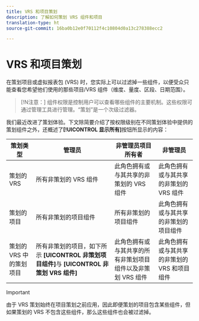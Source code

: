 ```yaml
---
title: VRS 和项目策划
description: 了解如何策划 VRS 组件和项目
translation-type: ht
source-git-commit: 16ba0b12e0f70112f4c10804d0a13c278388ecc2

---
```



# VRS 和项目策划

在策划项目或虚拟报表包 (VRS) 时，您实际上可以过滤掉一些组件，以便受众只能查看您希望他们使用的那些项目/VRS 组件（维度、量度、区段、日期范围）。

>[!N注意：]
>组件权限是控制用户可以查看哪些组件的主要机制。这些权限可通过管理工具进行管理。“策划”是一个次级过滤器。

我们最近改进了策划体验。下文除简要介绍了按权限级别在不同策划体验中提供的策划组件之外，还概述了&#x200B;**[!UICONTROL 显示所有]**&#x200B;按钮所显示的内容：

| 策划类型 | 管理员 | 非管理员项目所有者 | 非管理员 |
|---|---|---|---|
| 策划的 VRS | 所有非策划的 VRS 组件 | 此角色拥有或与其共享的非策划的 VRS 组件 | 此角色拥有或与其共享的非策划的 VRS 组件 |
| 策划的项目 | 所有非策划的项目组件 | 所有非策划的项目组件 | 此角色拥有或与其共享的非策划的项目组件 |
| 策划的 VRS 中的策划项目 | 所有非策划的项目，如下所示 **[UICONTROL 非策划项目组件]**&#x200B;与 **[UICONTROL 非策划 VRS 组件]** | 此角色拥有或与其共享的所有非策划项目组件以及非策划 VRS 组件 | 此角色拥有或与其共享的非策划的 VRS 和项目组件 |

>[!IMPORTANT]
>由于 VRS 策划始终在项目策划之前应用，因此即便策划的项目包含某些组件，但如果策划的 VRS 不包含这些组件，那么这些组件也会被过滤掉。
